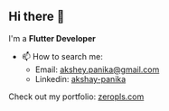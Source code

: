 ## Hi there 👋

I'm a **Flutter Developer**

- 📫 How to search me: 
  - Email: [akshey.panika@gmail.com](mailto:akshey.panika@gmail.com)
  - Linkedin: [akshay-panika](https://linkedin.com/in/akshay-panika)
    
Check out my portfolio: [zeropls.com](https://zeropls.com/#/homeScreen)
